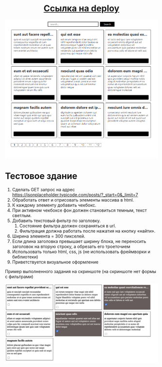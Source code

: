
<h1 align="center">
  <a href="https://deploy-gate.vercel.app/">Сcылка на deploy</a>
</h1>

![App snapshot](./snapshot.png)

# Тестовое здание

1. Сделать GET запрос на адрес https://jsonplaceholder.typicode.com/posts/?_start=0&_limit=7
2. Обработать ответ и отрисовать элементы массива в html. 
3. К каждому элементу добавить чекбокс. 
4. При активном чекбоксе фон должен становиться темным, текст светлым. 
5. Добавить текстовый фильтр по заголовку.
   1. Состояние фильтра должен сохраняться в url.
   2. Фильтрация должна работать после нажатия на кнопку «найти».
6. Ширина элемента = 300 пикселей. 
7. Если длина заголовка превышает ширину блока, не переносить заголовок на вторую строку, а обрезать его троеточием 
8. Использовать только html, css, js (не использовать фреймворки и библиотеки)
9. Приветствуется визуальное оформление 

Пример выполненного задания на скриншоте (на скриншоте нет формы с фильтрами)

![alt text](./test-tesult.png)
